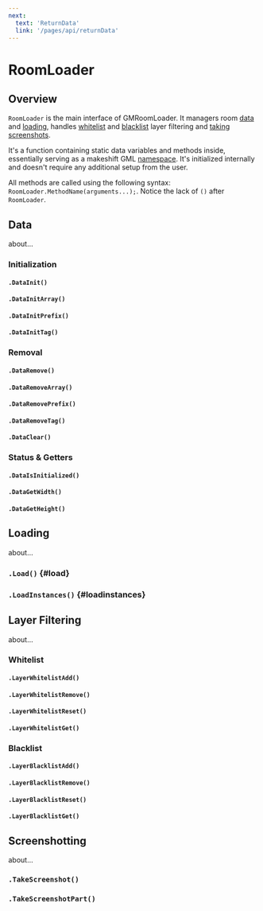 ```yaml
---
next:
  text: 'ReturnData'
  link: '/pages/api/returnData'
---
```


<h1>
  RoomLoader
  <span style="display:none">RoomLoader</span>
  <a href="https://github.com/glebtsereteli/GMRoomLoader/blob/main/GMRoomLoader/scripts/RoomLoaderMain/RoomLoaderMain.gml" target="_blank">
    <Badge type="info" text="Source Code" />
  </a>
</h1>

## Overview

`RoomLoader` is the main interface of GMRoomLoader. It managers room [data](#data) and [loading](#loading), handles [whitelist](#whitelist) and [blacklist](#blacklist) layer filtering and [taking screenshots](#screenshotting).

It's a function containing static data variables and methods inside, essentially serving as a makeshift GML [namespace](https://learn.microsoft.com/en-us/cpp/cpp/namespaces-cpp?view=msvc-170). It's initialized internally and doesn't require any additional setup from the user.

All methods are called using the following syntax: `RoomLoader.MethodName(arguments...);`. Notice the lack of `()` after `RoomLoader`.

## Data

about...

### Initialization

#### `.DataInit()`

#### `.DataInitArray()`

#### `.DataInitPrefix()`

#### `.DataInitTag()`

### Removal

#### `.DataRemove()`

#### `.DataRemoveArray()`

#### `.DataRemovePrefix()`

#### `.DataRemoveTag()`

#### `.DataClear()`

### Status & Getters

#### `.DataIsInitialized()`

#### `.DataGetWidth()`

#### `.DataGetHeight()`

## Loading

about...

### `.Load()` {#load}

### `.LoadInstances()` {#loadinstances}

## Layer Filtering

about...

### Whitelist

#### `.LayerWhitelistAdd()`

#### `.LayerWhitelistRemove()`

#### `.LayerWhitelistReset()`

#### `.LayerWhitelistGet()`

### Blacklist

#### `.LayerBlacklistAdd()`

#### `.LayerBlacklistRemove()`

#### `.LayerBlacklistReset()`

#### `.LayerBlacklistGet()`

## Screenshotting

about...

### `.TakeScreenshot()`

### `.TakeScreenshotPart()`
